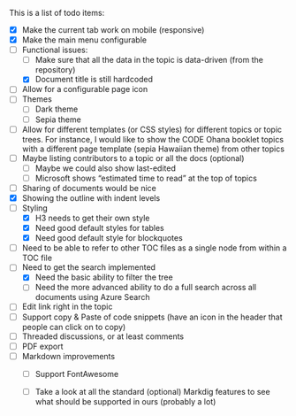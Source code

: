 ﻿This is a list of todo items:


* [X] Make the current tab work on mobile (responsive)
* [X] Make the main menu configurable
* [ ] Functional issues:
    * [ ] Make sure that all the data in the topic is data-driven (from the repository)
    * [x] Document title is still hardcoded
* [ ] Allow for a configurable page icon
* [ ] Themes
	* [ ] Dark theme
	* [ ] Sepia theme
* [ ] Allow for different templates (or CSS styles) for different topics or topic trees. For instance, I would like to show the CODE Ohana booklet topics with a different page template (sepia Hawaiian theme) from other topics
* [ ] Maybe listing contributors to a topic or all the docs (optional)
    * [ ] Maybe we could also show last-edited
    * [ ] Microsoft shows “estimated time to read” at the top of topics
* [ ] Sharing of documents would be nice
* [x] Showing the outline with indent levels
* [ ] Styling
    * [x] H3 needs to get their own style
    * [x] Need good default styles for tables
    * [x] Need good default style for blockquotes
* [ ] Need to be able to refer to other TOC files as a single node from within a TOC file
* [ ] Need to get the search implemented
   * [x] Need the basic ability to filter the tree
   * [ ] Need the more advanced ability to do a full search across all documents using Azure Search
* [ ] Edit link right in the topic
* [ ] Support copy & Paste of code snippets (have an icon in the header that people can click on to copy)
* [ ] Threaded discussions, or at least comments
* [ ] PDF export
* [ ] Markdown improvements
    * [ ] Support FontAwesome
    * [ ] Take a look at all the standard (optional) Markdig features to see what should be supported in ours (probably a lot)

